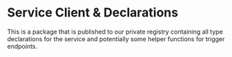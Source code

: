 # Service Client & Declarations

This is a package that is published to our private registry containing all type declarations for the service and potentially some helper functions for trigger endpoints.
